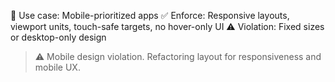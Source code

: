<!-- OVERRIDE: Mobile-First UI Design -->
📌 Use case: Mobile-prioritized apps
✅ Enforce: Responsive layouts, viewport units, touch-safe targets, no hover-only UI
⚠️ Violation: Fixed sizes or desktop-only design
> ⚠️ Mobile design violation. Refactoring layout for responsiveness and mobile UX.
